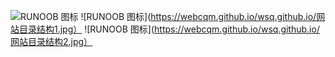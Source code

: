 

![RUNOOB 图标](https://webcqm.github.io/wsq.github.io/2.jpg)
![RUNOOB 图标](https://webcqm.github.io/wsq.github.io/网站目录结构1.jpg）
![RUNOOB 图标](https://webcqm.github.io/wsq.github.io/网站目录结构2.jpg）

